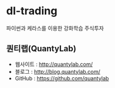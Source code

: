 # dl-trading
파이썬과 케라스를 이용한 강화학습 주식투자

## 퀀티랩(QuantyLab)
- 웹사이트 : http://quantylab.com/
- 블로그 : http://blog.quantylab.com/
- GitHub : https://github.com/quantylab
